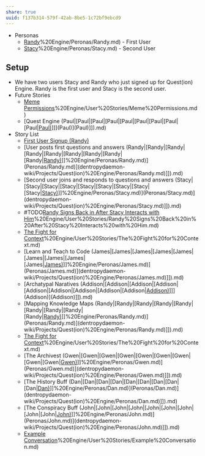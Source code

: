 ```yaml
---
share: true
uuid: f137b314-579f-42ab-8be5-1c72bf9ebcd9
---
```

* Personas
	* [Randy](/undefined)%20Engine/Peronas/Randy.md) - First User
	* [Stacy](/undefined)%20Engine/Peronas/Stacy.md) - Second User

## Setup

* We have two users Stacy and Randy who just signed up for Quest(ion) Engine. Randy is the first user and Stacy is the second user.
* Future Stories
	* [Meme Permissions](/undefined)%20Engine/User%20Stories/Meme%20Permissions.md)
	* [Quest Engine (Paul|[Paul|[Paul|[Paul|[Paul|[Paul|[Paul|[Paul|[Paul|[Paul)](/undefined)]]](Paul)](Paul)]]).md)
* Story List
	* [First User Signup (Randy)](/bd5c091b-6af3-48b9-bc4d-f17fb60961a7)
	* [User posts first questions and answers (Randy|[Randy|[Randy|[Randy|[Randy|[Randy|[Randy|[Randy|[Randy|[Randy)](/undefined)]]%20Engine/Peronas/Randy.md)](Peronas/Randy.md)](dentropydaemon-wiki/Projects/Quest(ion)%20Engine/Peronas/Randy.md)]]).md)
	* [Second user joins and responds to questions and answers (Stacy|[Stacy|[Stacy|[Stacy|[Stacy|[Stacy|[Stacy|[Stacy|[Stacy|[Stacy)](/undefined)]]%20Engine/Peronas/Stacy.md)](Peronas/Stacy.md)](dentropydaemon-wiki/Projects/Quest(ion)%20Engine/Peronas/Stacy.md)]]).md)
	* #TODO[Randy Signs Back in After Stacy Interacts with Him](/undefined)%20Engine/User%20Stories/Randy%20Signs%20Back%20in%20After%20Stacy%20Interacts%20with%20Him.md)
	* [The Fight for Context](/undefined)%20Engine/User%20Stories/The%20Fight%20for%20Context.md)
	* [Learn and Teach to Code (James|[James|[James|[James|[James|[James|[James|[James|[James|[James)](/undefined)]]%20Engine/Peronas/James.md)](Peronas/James.md)](dentropydaemon-wiki/Projects/Quest(ion)%20Engine/Peronas/James.md)]]).md)
	* [Archatypal Naratives (Addison|[Addison|[Addison|[Addison|[Addison|[Addison|[Addison|[Addison|[Addison|[Addison)](/undefined)]]](Addison)](Addison)]]).md)
	* [Mapping Knowledge Maps (Randy|[Randy|[Randy|[Randy|[Randy|[Randy|[Randy|[Randy|[Randy|[Randy)](/undefined)]]%20Engine/Peronas/Randy.md)](Peronas/Randy.md)](dentropydaemon-wiki/Projects/Quest(ion)%20Engine/Peronas/Randy.md)]]).md)
	* [The Fight for Context](/undefined)%20Engine/User%20Stories/The%20Fight%20for%20Context.md)
	* [The Archivest (Gwen|[Gwen|[Gwen|[Gwen|[Gwen|[Gwen|[Gwen|[Gwen|[Gwen|[Gwen)](/undefined)]]%20Engine/Peronas/Gwen.md)](Peronas/Gwen.md)](dentropydaemon-wiki/Projects/Quest(ion)%20Engine/Peronas/Gwen.md)]]).md)
	* [The History Buff (Dan|[Dan|[Dan|[Dan|[Dan|[Dan|[Dan|[Dan|[Dan|[Dan)](/undefined)]]%20Engine/Peronas/Dan.md)](Peronas/Dan.md)](dentropydaemon-wiki/Projects/Quest(ion)%20Engine/Peronas/Dan.md)]]).md)
	* [The Conspiracy Buff (John|[John|[John|[John|[John|[John|[John|[John|[John|[John)](/undefined)]]%20Engine/Peronas/John.md)](Peronas/John.md)](dentropydaemon-wiki/Projects/Quest(ion)%20Engine/Peronas/John.md)]]).md)
	* [Example Conversation](/undefined)%20Engine/User%20Stories/Example%20Conversation.md)


